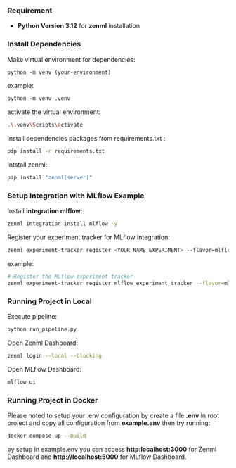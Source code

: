 ### Requirement

- **Python Version 3.12** for **zenml** installation

### **Install Dependencies**

Make virtual environment for dependencies:

```markdown
python -m venv (your-environment)
```

example:

```markdown
python -m venv .venv
```

activate the virtual environment:

```bash
.\.venv\Scripts\activate
```

Install dependencies packages from requirements.txt :

```bash
pip install -r requirements.txt
```

Intstall zenml:

```bash
pip install "zenml[server]"

```

### Setup Integration with MLflow Example

Install **integration mlflow**:

```bash
zenml integration install mlflow -y
```

Register your experiment tracker for MLflow integration:

```bash
zenml experiment-tracker register <YOUR_NAME_EXPERIMENT> --flavor=mlflow
```

example:

```bash
# Register the MLflow experiment tracker
zenml experiment-tracker register mlflow_experiment_tracker --flavor=mlflow
```

### Running Project in Local

Execute pipeline:

```bash
python run_pipeline.py
```

Open Zenml Dashboard:

```bash
zenml login --local --blocking
```

Open MLflow Dashboard:

```bash
mlflow ui
```

### Running Project in Docker

Please noted to setup your .env configuration by create a file **.env** in root project and copy all configuration from **example.env** then try running:

```bash
docker compose up --build
```

by setup in example.env you can access **http:localhost:3000** for Zenml Dashboard and **http://localhost:5000** for MLflow Dashboard.
